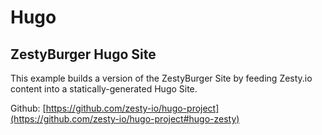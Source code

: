 # Hugo

## ZestyBurger Hugo Site

This example builds a version of the ZestyBurger Site by feeding Zesty.io content into a statically-generated Hugo Site.

Github: [https://github.com/zesty-io/hugo-project](https://github.com/zesty-io/hugo-project#hugo-zesty)



